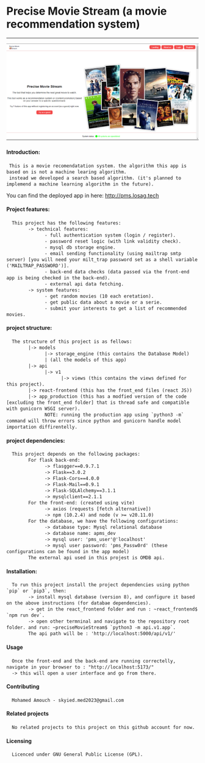 # Precise Movie Stream (a movie recommendation system)
------------------------------------------------------

![hero screenshot](./docs/images/screenshot.png)

#### Introduction:
     This is a movie recomendatation system. the algorithm this app is based on is not a machine learing algorithm.
     instead we developed a search based algorithm. (it's planned to implemend a machine learning algorithm in the future).

You can find the deployed app in here: http://pms.losag.tech

#### Project features:
      This project has the following features:
            -> technical features:
                  - full authentication system (login / register).
                  - password reset logic (with link validity check).
                  - mysql db storage engine.
                  - email sending functionality (using mailtrap smtp server) [you will need your milt_trap password set as a shell variable ('MAILTRAP_PASSWORD')].
                  - back-end data checks (data passed via the front-end app is being checked in the back-end).
                  - external api data fetching.
            -> system features:
                  - get random movies (10 each eretation).
                  - get public data about a movie or a serie.
                  - submit your interests to get a list of recommended movies.
            
#### project structure:
      The structure of this project is as fellows:
            |-> models
                  |-> storage_engine (this contains the Database Model)
                  | (all the models of this app)
            |-> api
                  |-> v1
                        |-> views (this contains the views defined for this project).
            |-> react-frontend (this has the front_end files (react JS))
            |-> app_production (this has a modfied version of the code [excluding the front_end folder] that is thread safe and compatible with gunicorn WSGI server).
                  NOTE: running the production app using `python3 -m` command will throw errors since python and gunicorn handle model importation diffirentelly. 

#### project dependencies:
      This project depends on the following packages:
            For flask back-end:
                  -> flasgger==0.9.7.1
                  -> Flask==3.0.2
                  -> Flask-Cors==4.0.0
                  -> Flask-Mail==0.9.1
                  -> Flask-SQLAlchemy==3.1.1
                  -> mysqlclient==2.1.1
            For the front-end: (created using vite)
                  -> axios (requests [fetch alternative])
                  -> npm (10.2.4) and node (v >= v20.11.0)
            For the database, we have the following configurations:
                  -> database type: Mysql relational database
                  -> database name: apms_dev
                  -> mysql user: 'pms_user'@'localhost'
                  -> mysql user password: 'pms_Passw0rd' (these configurations can be found in the app model)
            The external api used in this projest is OMDB api.

#### Installation:
      To run this project install the project dependencies using python `pip` or `pip3`, then:
            -> install mysql database (version 8), and configure it based on the above instructions (for databae dependencies).
            -> get in the react_frontend folder and run : ~react_frontend$ `npm run dev`.
            -> open other termninal and navigate to the repository root folder. and run: ~preciseMovieStream$ `python3 -m api.v1.app`.
            The api path will be : 'http://localhost:5000/api/v1/'

#### Usage
      Once the front-end and the back-end are running correctelly, navigate in your browser to : "http://localhost:5173/"
      -> this will open a user interface and go from there.

#### Contributing
      Mohamed Amouch - skyied.med2023@gmail.com

#### Related projects
      No related projects to this project on this github account for now.

#### Licensing
      Licenced under GNU General Public License (GPL).
